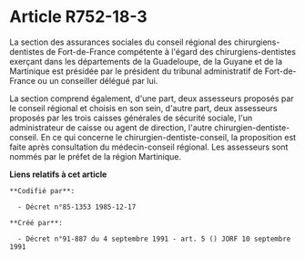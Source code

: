 # Article R752-18-3

La section des assurances sociales du conseil régional des chirurgiens-dentistes de Fort-de-France compétente à l'égard des
chirurgiens-dentistes exerçant dans les départements de la Guadeloupe, de la Guyane et de la Martinique est présidée par le
président du tribunal administratif de Fort-de-France ou un conseiller délégué par lui.

La section comprend également, d'une part, deux assesseurs proposés par le conseil régional et choisis en son sein, d'autre
part, deux assesseurs proposés par les trois caisses générales de sécurité sociale, l'un administrateur de caisse ou agent de
direction, l'autre chirurgien-dentiste-conseil. En ce qui concerne le chirurgien-dentiste-conseil, la proposition est faite
après consultation du médecin-conseil régional. Les assesseurs sont nommés par le préfet de la région Martinique.

**Liens relatifs à cet article**

	**Codifié par**:

	  - Décret n°85-1353 1985-12-17

	**Créé par**:

	  - Décret n°91-887 du 4 septembre 1991 - art. 5 () JORF 10 septembre 1991
